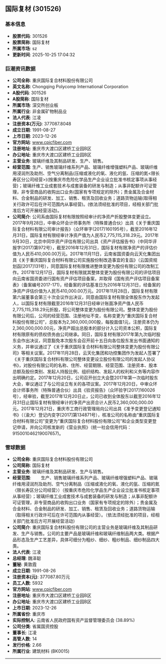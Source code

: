 ## 国际复材 (301526)

### 基本信息

- **股票代码**: 301526
- **股票简称**: 国际复材
- **所属市场**: sz
- **更新时间**: 2025-10-25 17:04:32

### 巨潮资讯数据

- **公司全称**: 重庆国际复合材料股份有限公司
- **英文名称**: Chongqing Polycomp International Corporation
- **A股代码**: 301526
- **A股简称**: 国际复材
- **所属市场**: 深交所创业板
- **所属行业**: 非金属矿物制品业
- **法人代表**: 江凌
- **注册资本(万元)**: 377087.8048
- **成立日期**: 1991-08-27
- **上市日期**: 2023-12-26
- **官方网站**: www.cpicfiber.com
- **注册地址**: 重庆市大渡口区建桥工业园B区
- **办公地址**: 重庆市大渡口区建桥工业园B区
- **主营业务**: 玻璃纤维及其制品研发、生产、销售。
- **经营范围**: 生产、销售玻璃纤维系列产品、玻璃纤维增强塑料产品、玻璃纤维用浸润剂及助剂、空气分离制品(压缩或液化的氧、液化的氩、压缩的氮<限长寿区分公司经营>)(按重庆市危险化学品生产企业设立批准书核定事项从事经营)；玻璃纤维工业成套技术与成套装备的研发与制造；从事非配额许可证管理，非专营商品的收购出口业务(国家有专项规定的除外)；贵金属及合金材料、合金制品的研发、加工、销售、租赁及回收业务；道路货物运输(取得相关行政许可后在许可范围内从事经营)。(依法须经批准的项目，经相关部门批准后方可开展经营活动)。
- **公司简介**: 公司系由国际复材有限按照经审计的净资产折股整体变更设立。2017年9月28日，中审众环会计师事务所（特殊普通合伙）出具《关于重庆国际复合材料有限公司审计报告》（众环审字(2017)160195号），截至2016年12月31日，国际复材有限经审计净资产值为人民币2,775,115,318.29元。2017年9月30日，北京中同华资产评估有限公司出具《资产评估报告书》（中同华评报字(2017)第972号），截至2016年12月31日，国际复材有限净资产的评估价值为人民币410,000.00万元。2017年11月11日，云南省国资委向云天化集团出具《关于重庆国际复合材料有限公司实施股份制改造事宜的复函》（云国资规划函[2017]131号），同意国际复材有限推进整体变更为股份有限公司的改制工作。2017年12月17日，国际复材有限就其整体变更为股份有限公司的评估项目向云南省国资委进行国有资产评估项目备案，并取得《国有资产评估项目备案表》（备案编号2017-171)，经备案的评估基准日为2016年12月31日，经备案的净资产评估价值为人民币410,000.00万元。2017年11月28日，国际复材有限第六届董事会第三十次会议作出决议，同意由国际复材有限全体股东作为发起人，以国际复材有限截至2016年12月31日经审计账面净资产值人民币2,775,115,318.29元折股，将公司整体变更为股份有限公司。整体变更为股份有限公司后，公司的经营范围、注册地址不变，名称变更为“重庆国际复合材料股份有限公司”，总股本为2,360,000,000股，每股面值1元，注册资本仍为2,360,000,000.00元，净资产超出总股本的部分计入公司资本公积，国际复材有限原有的债权债务由公司继承。同日，国际复材有限2017年第九次临时股东会作出决议，同意豁免本次股东会召开前十五日向各位股东发出书面通知的义务，并审议通过了《关于重庆国际复合材料有限公司整体变更为股份有限公司》等相关议案。2017年11月28日，云天化集团和功控集团作为发起人签署了《关于重庆国际复合材料有限公司整体变更设立股份有限公司的发起人协议书》，对股份有限公司的名称、住所、经营期限、经营范围、注册资本、股本总额及股份类别、发起人持股比例、组织结构、发起人的权利和义务等内容作出明确约定。2017年12月20日，公司召开创立大会暨2017年第一次临时股东大会，审议通过了与公司设立有关的各项议案。2017年12月20日，中审众环会计师事务所（特殊普通合伙）出具《验资报告》（众环验字[2017]160026号），经审验，截至2017年12月20日止，公司已收到全体股东以截至2016年12月31日止国际复材有限经审计的净资产出资合计人民币2,360,000,000.00元。2017年12月21日，重庆市工商行政管理局向公司出具《准予变更登记通知书》（（渝大）登记内变字[2017]第134871号），核准公司的名称由“重庆国际复合材料有限公司”变更为“重庆国际复合材料股份有限公司”和企业类型变更登记申请，并向公司核发新的《营业执照》（统一社会信用代码：915001046219007657)。

### 雪球数据

- **公司全称**: 重庆国际复合材料股份有限公司
- **公司简称**: 国际复材
- **主营业务**: 玻璃纤维及其制品研发、生产与销售。
- **经营范围**: 　　生产、销售玻璃纤维系列产品、玻璃纤维增强塑料产品、玻璃纤维用浸润剂及助剂、空气分离制品（压缩或液化的氧、液化的氩、压缩的氮〈限长寿区分公司经营〉）（按重庆市危险化学品生产企业设立批准书核定事项从事经营）；玻璃纤维工业成套技术与成套装备的研发与制造；从事非配额许可证管理，非专营商品的收购出口业务（国家有专项规定的除外）；贵金属及合金材料、合金制品的研发、加工、销售、租赁及回收业务；道路货物运输（取得相关行政许可后在许可范围内从事经营）。（依法须经批准的项目，经相关部门批准后方可开展经营活动）
- **公司简介**: 重庆国际复合材料股份有限公司的主营业务是玻璃纤维及其制品研发、生产与销售。公司的主要产品是玻璃纤维和玻璃纤维制品两大类。根据产品形态及生产工艺差异，具体可细分为粗纱、细纱、粗纱制品、细纱制品四大类。
- **法人代表**: 江凌
- **总经理**: 魏泽聪
- **董秘**: 黄敦霞
- **成立日期**: 1991-08-26
- **注册资本(元)**: 377087.80万元
- **员工人数**: 5932
- **官方网站**: www.cpicfiber.com
- **注册地址**: 重庆市大渡口区建桥工业园B区
- **办公地址**: 重庆市大渡口区建桥工业园B区
- **上市日期**: 2023-12-26
- **所属省份**: 重庆市
- **实际控制人**: 云南省人民政府国有资产监督管理委员会 (38.89%)
- **公司分类**: 省属国资控股
- **董事长**: 江凌
- **高管人数**: 14
- **发行价格**: 2.66
- **所属行业**: 建筑材料 (BK0015)

---